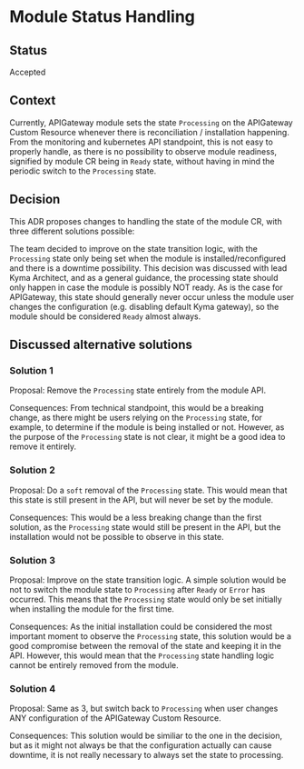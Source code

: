 # Module Status Handling

## Status
Accepted

## Context

Currently, APIGateway module sets the state `Processing` on the APIGateway Custom Resource whenever there is reconciliation / installation happening.
From the monitoring and kubernetes API standpoint, this is not easy to properly handle,
as there is no possibility to observe module readiness, signified by module CR being in `Ready` state,
without having in mind the periodic switch to the `Processing` state.

## Decision

This ADR proposes changes to handling the state of the module CR, with three different solutions possible:

The team decided to improve on the state transition logic, with the `Processing` state only being set when the module is installed/reconfigured and there is a downtime possibility.
This decision was discussed with lead Kyma Architect, and as a general guidance, the processing state should only happen in case the module is possibly NOT ready. As is the case for APIGateway, this state should generally never occur unless the module user changes the configuration (e.g. disabling default Kyma gateway), so the module should be considered `Ready` almost always.

## Discussed alternative solutions

### Solution 1

Proposal: Remove the `Processing` state entirely from the module API.

Consequences: From technical standpoint, this would be a breaking change, as there might be users relying on the `Processing` state,
for example, to determine if the module is being installed or not.
However, as the purpose of the `Processing` state is not clear, it might be a good idea to remove it entirely.

### Solution 2

Proposal: Do a `soft` removal of the `Processing` state. 
This would mean that this state is still present in the API, but will never be set by the module.

Consequences: This would be a less breaking change than the first solution, as the `Processing` state would still be present in the API,
but the installation would not be possible to observe in this state.

### Solution 3

Proposal: Improve on the state transition logic.
A simple solution would be not to switch the module state to `Processing` after `Ready` or `Error` has occurred.
This means that the `Processing` state would only be set initially when installing the module for the first time.

Consequences: As the initial installation could be considered the most important moment to observe the `Processing` state,
this solution would be a good compromise between the removal of the state and keeping it in the API.
However, this would mean that the `Processing` state handling logic cannot be entirely removed from the module.

### Solution 4

Proposal: Same as 3, but switch back to `Processing` when user changes ANY configuration of the APIGateway Custom Resource.

Consequences: This solution would be similiar to the one in the decision, but as it might not always be that the configuration actually can cause downtime, it is not really necessary to always set the state to processing.
